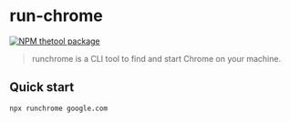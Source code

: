 # run-chrome

<!-- [START badges] -->
[![NPM thetool package](https://img.shields.io/npm/v/run-chrome.svg)](https://npmjs.org/package/run-chrome)
<!-- [END badges] -->

> runchrome is a CLI tool to find and start Chrome on your machine.

## Quick start
```bash
npx runchrome google.com
```

